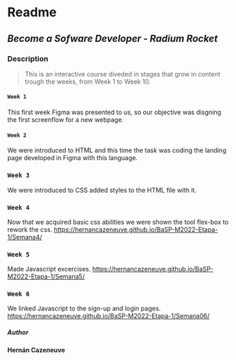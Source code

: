 # Readme
## _Become a Sofware Developer - Radium Rocket_
### Description 
>This is an interactive course diveded in stages that grow in content trough the weeks, from Week 1 to Week 10.
#### ```Week 1```
This first week Figma was presented to us, so our objective was disgning the first screenflow for a new webpage.
#### ```Week 2```
We were introduced to HTML and this time the task was coding the landing page developed in Figma with this language.
### ```Week 3```
We were introduced to CSS added styles to the HTML file with it.
### ```Week 4```
Now that we acquired basic css abilities we were shown the tool flex-box to rework the css.
https://hernancazeneuve.github.io/BaSP-M2022-Etapa-1/Semana4/
### ```Week 5```
Made Javascript excercises.
https://hernancazeneuve.github.io/BaSP-M2022-Etapa-1/Semana5/
### ```Week 6```
We linked Javascript to the sign-up and login pages.
https://hernancazeneuve.github.io/BaSP-M2022-Etapa-1/Semana06/
##### Author
**Hernán Cazeneuve**
